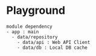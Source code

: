 Playground
=====

```
module dependency
- app : main
  - data/repository
    - data/api : Web API Client
    - data/db : Local DB cache
```
